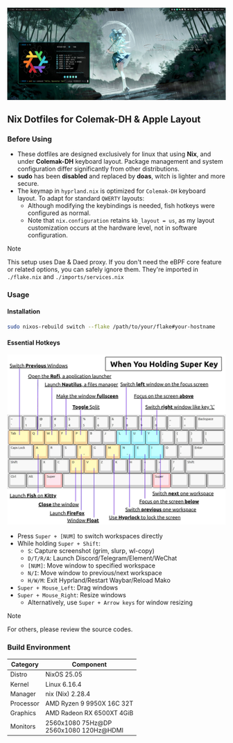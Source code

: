 ![Preview](https://github.com/Nyxvectar/media/blob/main/dotfiles/dotfilesPreview.jpg)
## Nix Dotfiles for Colemak-DH & Apple Layout
### Before Using
- These dotfiles are designed exclusively for linux that using **Nix**, and under **Colemak-DH** keyboard layout. Package management and system configuration differ significantly from other distributions.
- **sudo** has been **disabled** and replaced by **doas**, witch is lighter and more secure.
- The keymap in `hyprland.nix` is optimized for `Colemak-DH` keyboard layout. To adapt for standard `QWERTY` layouts:
  - Although modifying the keybindings is needed, fish hotkeys were configured as normal.
  - Note that `nix.configuration` retains `kb_layout = us`, as my layout customization occurs at the hardware level, not in software configuration.

> [!NOTE]
> This setup uses Dae & Daed proxy. If you don't need the eBPF core feature or related options, you can safely ignore them. They're imported in `./flake.nix` and `./imports/services.nix`

### Usage
#### Installation
```bash
sudo nixos-rebuild switch --flake /path/to/your/flake#your-hostname
```
#### Essential Hotkeys
![Hotkeys](https://github.com/Nyxvectar/media/blob/main/dotfiles/superUsage.jpg)
- Press `Super + [NUM]` to switch workspaces directly
- While holding `Super + Shift`:
  - `S`: Capture screenshot (grim, slurp, wl-copy)
  - `D/T/R/A`: Launch Discord/Telegram/Element/WeChat
  - `[NUM]`: Move window to specified workspace
  - `N/I`: Move window to previous/next workspace
  - `H/W/M`: Exit Hyprland/Restart Waybar/Reload Mako
- `Super + Mouse_Left`: Drag windows
- `Super + Mouse_Right`: Resize windows
  - Alternatively, use `Super + Arrow keys` for window resizing

> [!NOTE]
> For others, please review the source codes.

### Build Environment
| Category  | Component                                    |
|-----------|----------------------------------------------|
| Distro    | NixOS 25.05                                  |
| Kernel    | Linux 6.16.4                                 |
| Manager   | nix (Nix) 2.28.4                             |
| Processor | AMD Ryzen 9 9950X 16C 32T                    |
| Graphics  | AMD Radeon RX 6500XT 4GiB                    |
| Monitors  | 2560x1080 75Hz@DP <br/> 2560x1080 120Hz@HDMI |
